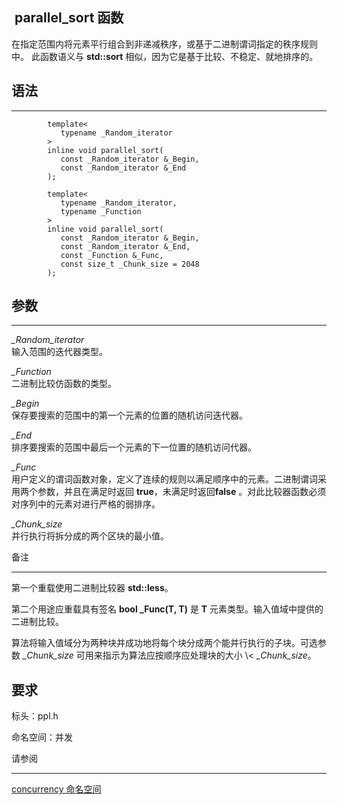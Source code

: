 ##  parallel_sort 函数

在指定范围内将元素平行组合到非递减秩序，或基于二进制谓词指定的秩序规则中。 此函数语义与 **std::sort** 相似，因为它是基于比较、不稳定、就地排序的。

## 语法

* * *
```
        template<
           typename _Random_iterator
        >
        inline void parallel_sort(
           const _Random_iterator &_Begin,
           const _Random_iterator &_End
        );

        template<
           typename _Random_iterator,
           typename _Function
        >
        inline void parallel_sort(
           const _Random_iterator &_Begin,
           const _Random_iterator &_End,
           const _Function &_Func,
           const size_t _Chunk_size = 2048
        );
```
## 参数

* * *

_\_Random_iterator_  
输入范围的迭代器类型。

_\_Function_  
二进制比较仿函数的类型。

_\_Begin_  
保存要搜索的范围中的第一个元素的位置的随机访问迭代器。

_\_End_  
排序要搜索的范围中最后一个元素的下一位置的随机访问代器。

_\_Func_  
用户定义的谓词函数对象，定义了连续的规则以满足顺序中的元素。二进制谓词采用两个参数，并且在满足时返回 **true**，未满足时返回**false** 。对此比较器函数必须对序列中的元素对进行严格的弱排序。

_\_Chunk_size_  
并行执行将拆分成的两个区块的最小值。

备注

[](/zh-cn/library/hh750073.aspx#Anchor_2 "右键单击以复制并共享此部分的链接")

* * *

第一个重载使用二进制比较器 **std::less**。

第二个用途应重载具有签名 **bool \_Func(T, T)** 是 **T** 元素类型。输入值域中提供的二进制比较。

算法将输入值域分为两种块并成功地将每个块分成两个能并行执行的子块。可选参数 _\_Chunk_size_ 可用来指示为算法应按顺序应处理块的大小 \\&lt; _\_Chunk_size_。

## 要求

标头：ppl.h

命名空间：并发

请参阅

* * *

[concurrency 命名空间](https://msdn.microsoft.com/zh-cn/library/dd492819.aspx)
